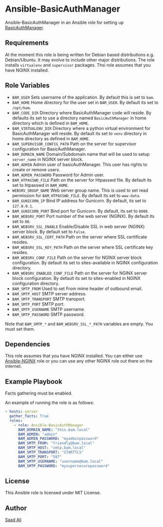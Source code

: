 # Ansible-BasicAuthManager
Ansible-BasicAuthManager in an Ansible role for setting up [BasicAuthManager](https://github.com/NIXKnight/BasicAuthManager).

## **Requirements**
At the moment this role is being written for Debian based distributions e.g. Debian/Ubuntu. It may evolve to include other major distributions. The role installs `virtualenv` and `supervisor` packages. Thsi role assumes that you have NGINX installed.

## **Role Variables**
* `BAM_USER` Sets username of the application. By default this is set to `bam`.
* `BAM_HOME` Home directory for the user set in `BAM_USER`. By default its set to `/opt/bam`.
* `BAM_CODE_DIR` Directory where BasicAuthManager code will reside. By defaults its set to use a directory named `BasicAuthManager` in home directory which is defined in `BAM_HOME`.
* `BAM_VIRTUALENV_DIR` Directory where a python virtual environment for BasicAuthManager will reside. By default its set to `venv` directory in home directory as defined in `BAM_HOME`.
* `BAM_SUPERVISOR_CONFIG_PATH` Path on the server for supervisor configuration for BasicAuthManager.
* `BAM_DOMAIN_NAME` Domain/Subdomain name that will be used to setup `server_name` in NGINX server block.
* `BAM_ADMIN` Admin user of basicAuthManager. This user has rights to create or remove users.
* `BAM_ADMIN_PASSWORD` Password for Admin user.
* `BAM_HTPASSWD_FILE` Path on the server for Htpasswd file. By default its set to htpasswd in `BAM_HOME`.
* `WEBSRV_GROUP_NAME` Web server group name. This is used to set read permission for `BAM_HTPASSWD_FILE`. By default its set to `www-data`.
* `BAM_GUNICORN_IP` Bind IP address for Gunicorn. By default, its set to `127.0.0.1`.
* `BAM_GUNICORN_PORT` Bind port for Gunicorn. By default, its set to `8000`.
* `BAM_WEBSRV_PORT` Port number of the web server (NGINX). By default its set to `80`.
* `BAM_WEBSRV_SSL_ENABLE` Enable/Disable SSL in web server (NGINX) server block. By default set to `False`.
* `BAM_WEBSRV_SSL_CERT_PATH` Path on the server where SSL certificate resides.
* `BAM_WEBSRV_SSL_KEY_PATH` Path on the server where SSL certificate key resides.
* `BAM_WEBSRV_CONF_FILE` Path on the server for NGINX server block configuration. By default its set to sites-available in NGINX configuration directory.
* `BAM_WEBSRV_ENABLED_CONF_FILE` Path on the server for NGINX server block configuration. By default its set to sites-enabled in NGINX configuration directory.
* `BAM_SMTP_FROM` Used to set From mime header of outbound email.
* `BAM_SMTP_HOST` SMTP server address.
* `BAM_SMTP_TRANSPORT` SMTP transport.
* `BAM_SMTP_PORT` SMTP port.
* `BAM_SMTP_USERNAME` SMTP username.
* `BAM_SMTP_PASSWORD` SMTP password.

Note that `BAM_SMTP_*` and `BAM_WEBSRV_SSL_*_PATH` variables are empty. You must set them.

## **Dependencies**

This role assumes that you have NGINX installed. You can either use [Ansible-NGINX](https://github.com/NIXKnight/Ansible-NGINX) role or you can use any other NGINX role out there on the internet.

## **Example Playbook**

Facts gathering must be enabled.

An example of running the role is as follows:

```yaml
- hosts: server
  gather_facts: True
  roles:
    - role: Ansible-BasicAuthManager
      BAM_DOMAIN_NAME: "this.bam.local"
      BAM_ADMIN: "admin"
      BAM_ADMIN_PASSWORD: "myadminpassword"
      BAM_SMTP_FROM: "friendly@bam.local"
      BAM_SMTP_HOST: "smtp.bam.local"
      BAM_SMTP_TRANSPORT: "STARTTLS"
      BAM_SMTP_PORT: "587"
      BAM_SMTP_USERNAME: "username@bam.local"
      BAM_SMTP_PASSWORD: "mysupersecurepassword"
```

## License
This Ansible role is licensed under MIT License.

## Author
[Saad Ali](https://github.com/nixknight)
